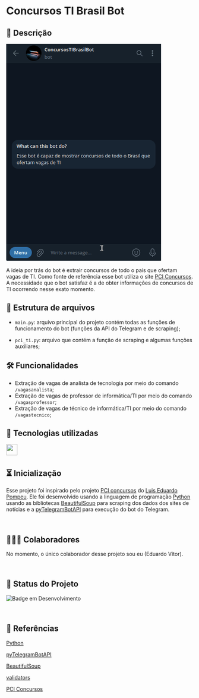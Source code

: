 
# Concursos TI Brasil Bot


## 📖 Descrição

![gif](concursosTIBrasilBot.gif)

A ideia por trás do bot é extrair concursos de todo o país que ofertam vagas de TI. Como fonte de referência esse bot utiliza o site [PCI Concursos](https://www.pciconcursos.com.br/). A necessidade que o bot satisfaz é a de obter informações de concursos de TI ocorrendo nesse exato momento.

## 📁 Estrutura de arquivos

- ```main.py```: arquivo principal do projeto contém todas as funções de funcionamento do bot (funções da API do Telegram e de scraping);

- ```pci_ti.py```: arquivo que contém a função de scraping e algumas funções auxiliares;

<!-- - ```/test```: diretório que contém testes unitários para funções auxiliares ao scraping; -->

## 🛠️ Funcionalidades

- Extração de vagas de analista de tecnologia por meio do comando ```/vagasanalista```;
- Extração de vagas de professor de informática/TI por meio do comando ```/vagasprofessor```;
- Extração de vagas de técnico de informática/TI por meio do comando ```/vagastecnico```;



## 📡 Tecnologias utilizadas

<div align="center"> 
<img align="left" height="30" width="30" src="https://cdn.jsdelivr.net/gh/devicons/devicon/icons/python/python-original.svg"/>
  
</div>
<br/><br/>

## ⏳ Inicialização

Esse projeto foi inspirado pelo projeto [PCI concursos](https://github.com/luiseduardobr1/PCIConcursos) do [Luis Eduardo Pompeu](https://github.com/luiseduardobr1). Ele foi desenvolvido usando a linguagem de programação [Python](https://www.python.org/) usando as bibliotecas [BeautifulSoup](https://www.crummy.com/software/BeautifulSoup/) para scraping dos dados dos sites de notícias e a [pyTelegramBotAPI](https://pypi.org/project/pyTelegramBotAPI/) para execução do bot do Telegram.

<!-- O projeto usa testes unitários para garantir a confiabilidade dos dados das notícias por meio das bibliotecas [unittest](https://docs.python.org/3/library/unittest.html) e [validators](https://pypi.org/project/validators/). Além disso, o projeto utiliza um cache TTL (Time to Live) da biblioteca [cachetools](https://pypi.org/project/cachetools/) simples para manter notícias recentes guardadas em memória, evitando assim um consumo excessivo de recursos de rede no servidor onde o bot está executando. -->

<br/>

## 🤵🤵‍♀️ Colaboradores

No momento, o único colaborador desse projeto sou eu (Eduardo Vítor).

<br/>

## 🔎 Status do Projeto

![Badge em Desenvolvimento](https://img.shields.io/badge/Status-Em%20Desenvolvimento-green)

<br/>

## 📑 Referências

[Python](https://www.python.org/)

[pyTelegramBotAPI](https://pypi.org/project/pyTelegramBotAPI/)

[BeautifulSoup](https://www.crummy.com/software/BeautifulSoup/)

<!-- [unittest](https://docs.python.org/3/library/unittest.html) -->

[validators](https://pypi.org/project/validators/)

<!-- [cachetools](https://pypi.org/project/cachetools/) -->

[PCI Concursos](https://www.pciconcursos.com.br/)
